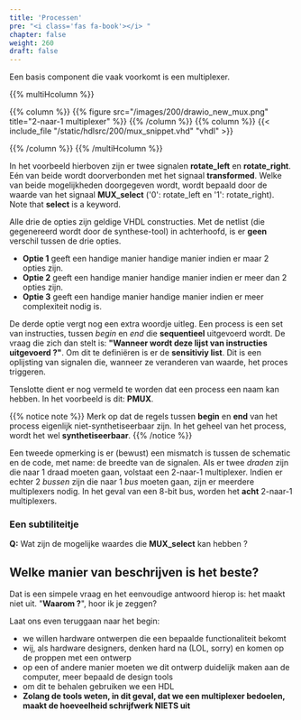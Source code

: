 ```yaml
---
title: 'Processen'
pre: "<i class='fas fa-book'></i> "
chapter: false
weight: 260
draft: false
---
```


Een basis component die vaak voorkomt is een multiplexer.

{{% multiHcolumn %}}

{{% column %}}
{{% figure src="/images/200/drawio_new_mux.png" title="2-naar-1 multiplexer"  %}}
{{% /column %}}
{{% column %}}
{{< include_file "/static/hdlsrc/200/mux_snippet.vhd" "vhdl" >}}

{{% /column %}}
{{% /multiHcolumn %}}



In het voorbeeld hierboven zijn er twee signalen **rotate_left** en **rotate_right**. Eén van beide wordt doorverbonden met het signaal **transformed**. Welke van beide mogelijkheden doorgegeven wordt, wordt bepaald door de waarde van het signaal **MUX_select** ('0': rotate_left en '1': rotate_right). Note that **select** is a keyword.

Alle drie de opties zijn geldige VHDL constructies. Met de netlist (die gegenereerd wordt door de synthese-tool) in achterhoofd, is er **geen** verschil tussen de drie opties.

* **Optie 1** geeft een handige manier handige manier indien er maar 2 opties zijn.
* **Optie 2** geeft een handige manier handige manier indien er meer dan 2 opties zijn.
* **Optie 3** geeft een handige manier handige manier indien er meer complexiteit nodig is.


De derde optie vergt nog een extra woordje uitleg. Een process is een set van instructies, tussen *begin* en *end* die **sequentieel** uitgevoerd wordt. De vraag die zich dan stelt is: **"Wanneer wordt deze lijst van instructies uitgevoerd ?"**. Om dit te definiëren is er de **sensitiviy list**. Dit is een oplijsting van signalen die, wanneer ze veranderen van waarde, het proces triggeren.


Tenslotte dient er nog vermeld te worden dat een process een naam kan hebben. In het voorbeeld is dit: **PMUX**.

{{% notice note %}}
Merk op dat de regels tussen **begin** en **end** van het process eigenlijk niet-synthetiseerbaar zijn. In het geheel van het process, wordt het wel **synthetiseerbaar**.
{{% /notice  %}}

Een tweede opmerking is er (bewust) een mismatch is tussen de schematic en de code, met name: de breedte van de signalen. Als er twee *draden* zijn die naar 1 draad moeten gaan, volstaat een 2-naar-1 multiplexer. Indien er echter 2 *bussen* zijn die naar 1 *bus* moeten gaan, zijn er meerdere multiplexers nodig. In het geval van een 8-bit bus, worden het **acht** 2-naar-1 multiplexers.



### Een subtiliteitje

**Q:** Wat zijn de mogelijke waardes die **MUX_select** kan hebben ?


## Welke manier van beschrijven is het beste?

Dat is een simpele vraag en het eenvoudige antwoord hierop is: het maakt niet uit. "**Waarom ?**", hoor ik je zeggen?

Laat ons even teruggaan naar het begin:

* we willen hardware ontwerpen die een bepaalde functionaliteit bekomt
* wij, als hardware designers, denken hard na (LOL, sorry) en komen op de proppen met een ontwerp
* op een of andere manier moeten we dit ontwerp duidelijk maken aan de computer, meer bepaald de design tools
* om dit te behalen gebruiken we een HDL
* **Zolang de tools weten, in dit geval, dat we een multiplexer bedoelen, maakt de hoeveelheid schrijfwerk NIETS uit**


